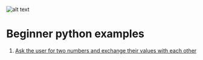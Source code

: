 ![alt text](https://upload.wikimedia.org/wikipedia/commons/thumb/f/f8/Python_logo_and_wordmark.svg/486px-Python_logo_and_wordmark.svg.png "Logo Title Text 1")

# Beginner python examples

1. [Ask the user for two numbers and exchange their values with each other](https://github.com/nbenlin/beginners-python-examples/tree/master/1-Basic%20Python%20Objects%20and%20Data%20Structures)
